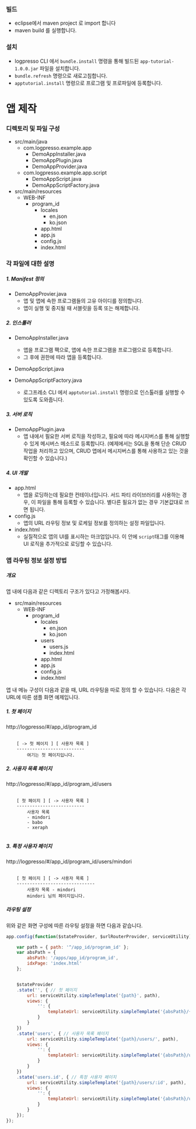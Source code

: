 ### 빌드

- eclipse에서 maven project 로 import 합니다
- maven build 를 실행합니다.

### 설치

- logpresso CLI 에서 `bundle.install` 명령을 통해 빌드된 `app-tutorial-1.0.0.jar` 파일을 설치합니다.
- `bundle.refresh` 명령으로 새로고침합니다.
- `apptutorial.install` 명령으로 프로그램 및 프로파일에 등록합니다.

# 앱 제작

### 디렉토리 및 파일 구성

- src/main/java
	- com.logpresso.example.app
		- DemoAppInstaller.java
		- DemoAppPlugin.java
		- DemoAppProvider.java
	- com.logpresso.example.app.script
		- DemoAppScript.java
		- DemoAppScriptFactory.java
- src/main/resources
	- WEB-INF
		- program_id
			- locales
				- en.json
				- ko.json
			- app.html
			- app.js
			- config.js
			- index.html

### 각 파일에 대한 설명

##### 1. Manifest 정의

- DemoAppProvier.java
	- 앱 및 앱에 속한 프로그램들의 고유 아이디를 정의합니다.
	- 앱이 실행 및 중지될 때 서블릿을 등록 또는 해제합니다.

##### 2. 인스톨러

- DemoAppInstaller.java
	- 앱을 프로그램 팩으로, 앱에 속한 프로그램을 프로그램으로 등록합니다.
	- 그 후에 권한에 따라 앱을 등록합니다.

- DemoAppScript.java
- DemoAppScriptFactory.java
	- 로그프레소 CLI 에서 `apptutorial.install` 명령으로 인스톨러를 실행할 수 있도록 도와줍니다.

##### 3. 서버 로직

- DemoAppPlugin.java
	- 앱 내에서 필요한 서버 로직을 작성하고, 필요에 따라 메시지버스를 통해 실행할 수 있게 메시버스 메소드로 등록합니다. (예제에서는 SQL을 통해 단순 CRUD 작업을 처리하고 있으며, CRUD 앱에서 메시지버스를 통해 사용하고 있는 것을 확인할 수 있습니다.)

##### 4. UI 개발

- app.html
	- 앱을 로딩하는데 필요한 컨테이너입니다. 서드 파티 라이브러리를 사용하는 경우, 이 파일을 통해 등록할 수 있습니다. 별다른 필요가 없는 경우 기본값대로 쓰면 됩니다.
- config.js
	- 앱의 URL 라우팅 정보 및 로케일 정보를 정의하는 설정 파일입니다.
- index.html
	- 실질적으로 앱의 UI를 표시하는 마크업입니다. 이 안에 `script`태그를 이용해 UI 로직을 추가적으로 로딩할 수 있습니다.

### 앱 라우팅 정보 설정 방법

##### 개요
앱 내에 다음과 같은 디렉토리 구조가 있다고 가정해봅시다.

- src/main/resources
	- WEB-INF
		- program_id
			- locales
				- en.json
				- ko.json
			- users
				- users.js
				- index.html
			- app.html
			- app.js
			- config.js
			- index.html

앱 내 메뉴 구성이 다음과 같을 때, URL 라우팅을 따로 정의 할 수 있습니다.
다음은 각 URL에 따른 샘플 화면 예제입니다.

##### 1. 첫 페이지
http://logpresso/#/app_id/program_id
```

	[ -> 첫 페이지 ] [ 사용자 목록 ]
	--------------------------
		여기는 첫 페이지입니다.

```

##### 2. 사용자 목록 페이지
http://logpresso/#/app_id/program_id/users
```

	[ 첫 페이지 ] [ -> 사용자 목록 ]
	--------------------------
		사용자 목록
		- mindori
		- babo
		- xeraph


```

##### 3. 특정 사용자 페이지
http://logpresso/#/app_id/program_id/users/mindori

```

	[ 첫 페이지 ] [ -> 사용자 목록 ]
	------------------------------
		사용자 목록 - mindori
		mindori 님의 페이지입니다.

````

##### 라우팅 설정
위와 같은 화면 구성에 따른 라우팅 설정을 하면 다음과 같습니다.

```javascript
app.config(function($stateProvider, $urlRouterProvider, serviceUtility) {

	var path = { path: '^/app_id/program_id' };
	var absPath = {
		absPath: '/apps/app_id/program_id',
		idxPage: 'index.html'
	};


	$stateProvider
	.state('', { // 첫 페이지
		url: serviceUtility.simpleTemplate('{path}', path),
		views: {
			'': {
				templateUrl: serviceUtility.simpleTemplate('{absPath}/{idxPage}', absPath)
			}
		}
	})
	.state('users', { // 사용자 목록 페이지
		url: serviceUtility.simpleTemplate('{path}/users/', path),
		views: {
			'': {
				templateUrl: serviceUtility.simpleTemplate('{absPath}/users/{idxPage}', absPath)
			}
		}
	})
	.state('users.id', { // 특정 사용자 페이지
		url: serviceUtility.simpleTemplate('{path}/users/:id', path),
		views: {
			'': {
				templateUrl: serviceUtility.simpleTemplate('{absPath}/users/{idxPage}', absPath)
			}
		}
	});
});
```